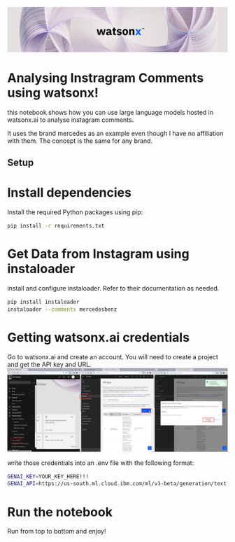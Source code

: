 ![Alt text](image.png)

# Analysing Instragram Comments using watsonx!

this notebook shows how you can use large language models hosted in watsonx.ai to analyse instagram comments.

It uses the brand mercedes as an example even though I have no affiliation with them. The concept is the same for any brand.

## Setup

# Install dependencies

Install the required Python packages using pip:

```bash
pip install -r requirements.txt
```

# Get Data from Instagram using instaloader

install and configure instaloader. Refer to their documentation as needed.


```bash
pip install instaloader
instaloader --comments mercedesbenz
```

# Getting watsonx.ai credentials

Go to watsonx.ai and create an account. You will need to create a project and get the API key and URL.
![Alt text](image-1.png)

write those credentials into an .env file with the following format:

```bash
GENAI_KEY=YOUR_KEY_HERE!!!
GENAI_API=https://us-south.ml.cloud.ibm.com/ml/v1-beta/generation/text?version=2023-05-29
```

# Run the notebook

Run from top to bottom and enjoy! 